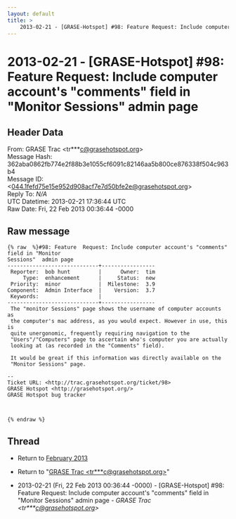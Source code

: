 ```yaml
---
layout: default
title: >
    2013-02-21 - [GRASE-Hotspot] #98: Feature Request: Include computer account's "comments" field in "Monitor Sessions" admin page
---
```


# 2013-02-21 - [GRASE-Hotspot] #98: Feature Request: Include computer account's "comments" field in "Monitor Sessions" admin page

## Header Data

From: GRASE Trac \<tr***c@grasehotspot.org\><br>
Message Hash: 362aba0862fb774e2f88b3e1055cf6091c82146aa5b800ce876338f504c963b4<br>
Message ID: \<044.1fefd75e15e952d908acf7e7d50bfe2e@grasehotspot.org\><br>
Reply To: _N/A_<br>
UTC Datetime: 2013-02-21 17:36:44 UTC<br>
Raw Date: Fri, 22 Feb 2013 00:36:44 -0000<br>

## Raw message

```
{% raw  %}#98: Feature  Request: Include computer account's "comments" field in "Monitor
Sessions"  admin page
-----------------------------+-----------------
 Reporter:  bob hunt         |      Owner:  tim
     Type:  enhancement      |     Status:  new
 Priority:  minor            |  Milestone:  3.9
Component:  Admin Interface  |    Version:  3.7
 Keywords:                   |
-----------------------------+-----------------
 The "monitor Sessions" page shows the username of computer accounts  as
 the computer's mac address, as you would expect. However in use, this is
 quite unergonomic, frequently requiring navigation to the
 "Users"/"Computers" page to ascertain who's computer you are actually
 looking at (as recorded in the "Comments" field).

 It would be great if this information was directly available on the
 "Monitor Sessions" page.

-- 
Ticket URL: <http://trac.grasehotspot.org/ticket/98>
GRASE Hotspot <http://grasehotspot.org/>
GRASE Hotspot bug tracker



{% endraw %}
```

## Thread

+ Return to [February 2013](/archive/2013/02)

+ Return to "[GRASE Trac <tr***c<span>@</span>grasehotspot.org>](/authors/tr___c_at_grasehotspot_org)"

+ 2013-02-21 (Fri, 22 Feb 2013 00:36:44 -0000) - [GRASE-Hotspot] #98: Feature Request: Include computer account's "comments" field in "Monitor Sessions" admin page - _GRASE Trac \<tr***c@grasehotspot.org\>_


